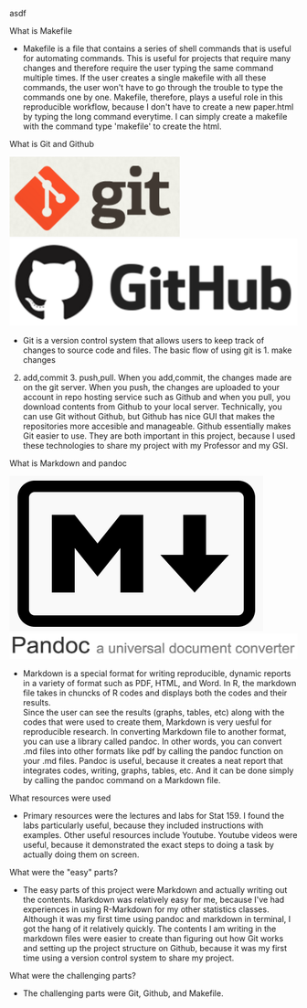 asdf


What is Makefile
- Makefile is a file that contains a series of shell commands that is
useful for automating commands.  This is useful for projects that require
many changes and therefore require the user typing the same command multiple
times.  If the user creates a single makefile with all these commands, the
user won't have to go through the trouble to type the commands one by one.
Makefile, therefore, plays a useful role in this reproducible workflow,
because I don't have to create a new paper.html by typing the long command
everytime.  I can simply create a makefile with the command type 'makefile'
to create the html.

What is Git and Github 

![git-logo](../images/git-logo.png)
![github-logo](../images/github-logo.png)

- Git is a version control system that allows users to keep track of changes
to source code and files.  The basic flow of using git is 1. make changes 
2. add,commit 3. push,pull. When you add,commit, the changes made are on 
the git server. When you push, the changes are uploaded to your account in 
repo hosting service such as Github and when you pull, you download contents 
from Github to your local server.  Technically, you can use Git without Github, 
but Github has nice GUI that makes the repositories more accesible and 
manageable.  Github essentially makes Git easier to use. They are both 
important in this project, because I used these technologies to share my 
project with my Professor and my GSI.   

What is Markdown and pandoc

![markdown](../images/markdown-logo.png)
![pandoc](../images/pandoc-logo.png)

- Markdown is a special format for writing reproducible, dynamic reports in
a variety of format such as PDF, HTML, and Word.  In R, the markdown file 
takes in chuncks of R codes and displays both the codes and their results.  
Since the user can see the results (graphs, tables, etc) along with the
codes that were used to create them, Markdown is very uesful for 
reproducible research.  In converting Markdown file to another format,
you can use a library called pandoc.  In other words, you can convert
.md files into other formats like pdf by calling the pandoc function
on your .md files.  Pandoc is useful, because it creates a neat report
that integrates codes, writing, graphs, tables, etc.  And it can be done
simply by calling the pandoc command on a Markdown file.

What resources were used
- Primary resources were the lectures and labs for Stat 159.  I found the 
labs particularly useful, because they included instructions with examples.
Other useful resources include Youtube.  Youtube videos were useful, because
it demonstrated the exact steps to doing a task by actually doing them on screen.

What were the "easy" parts?
- The easy parts of this project were Markdown and actually writing out the contents.
Markdown was relatively easy for me, because I've had experiences in using R-Markdown
for my other statistics classes.  Although it was my first time using pandoc and markdown
in terminal, I got the hang of it relatively quickly.  The contents I am writing in 
the markdown files were easier to create than figuring out how Git works and setting
up the project structure on Github, because it was my first time using a version control system
to share my project.  

What were the challenging parts?
- The challenging parts were Git, Github, and Makefile.  



